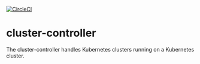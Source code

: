 [![CircleCI](https://circleci.com/gh/giantswarm/cluster-controller.svg?&style=shield&circle-token=4434b93043ab299852583ebcd749440c9c700860)](https://circleci.com/gh/giantswarm/cluster-controller)

# cluster-controller
The cluster-controller handles Kubernetes clusters running on a Kubernetes
cluster.
